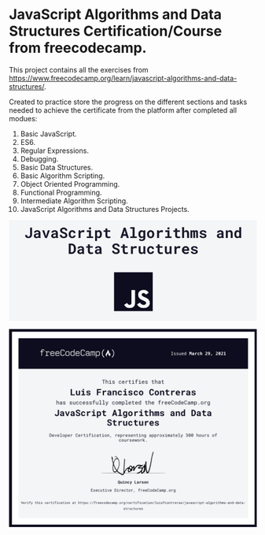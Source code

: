 # JavaScript Algorithms and Data Structures Certification/Course from freecodecamp.

This project contains all the exercises from https://www.freecodecamp.org/learn/javascript-algorithms-and-data-structures/.

Created to practice store the progress on the different sections and tasks needed to achieve the certificate from the platform after completed all modues:

1. Basic JavaScript.
2. ES6.
3. Regular Expressions.
4. Debugging.
5. Basic Data Structures.
6. Basic Algorithm Scripting.
7. Object Oriented Programming.
8. Functional Programming.
9. Intermediate Algorithm Scripting.
10. JavaScript Algorithms and Data Structures Projects.

![JS](./picture.png)

![Cert](./cert.png)
